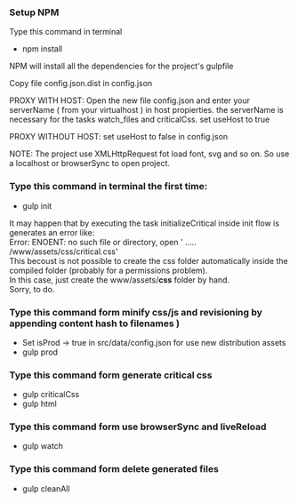 ### Setup NPM
Type this command in terminal

* npm install

NPM will install all the dependencies for the project's gulpfile

Copy file config.json.dist in config.json

PROXY WITH HOST:
Open the new file config.json and enter your serverName ( from your virtualhost ) in host propierties.
the serverName is necessary for the tasks watch_files and criticalCss.
set useHost to true

PROXY WITHOUT HOST:
set useHost to false in config.json

NOTE:
The project use XMLHttpRequest fot load font, svg and so on.
So use a localhost or browserSync to open project.

### Type this command in terminal the first time:

* gulp init

It may happen that by executing the task initializeCritical inside init flow is generates an error like:<br/>
Error: ENOENT: no such file or directory, open ' ..... /www/assets/css/critical.css'<br/>
This becoust is not possible to create the css folder automatically inside the compiled folder (probably for a permissions problem).<br/>
In this case, just create the www/assets/**css** folder by hand.<br/>
Sorry, to do.


### Type this command form minify css/js and revisioning by appending content hash to filenames )

* Set isProd -> true in src/data/config.json for use new distribution assets
* gulp prod

### Type this command form generate critical css

* gulp criticalCss
* gulp html


### Type this command form use browserSync and liveReload

* gulp watch


### Type this command form delete generated files

* gulp cleanAll
